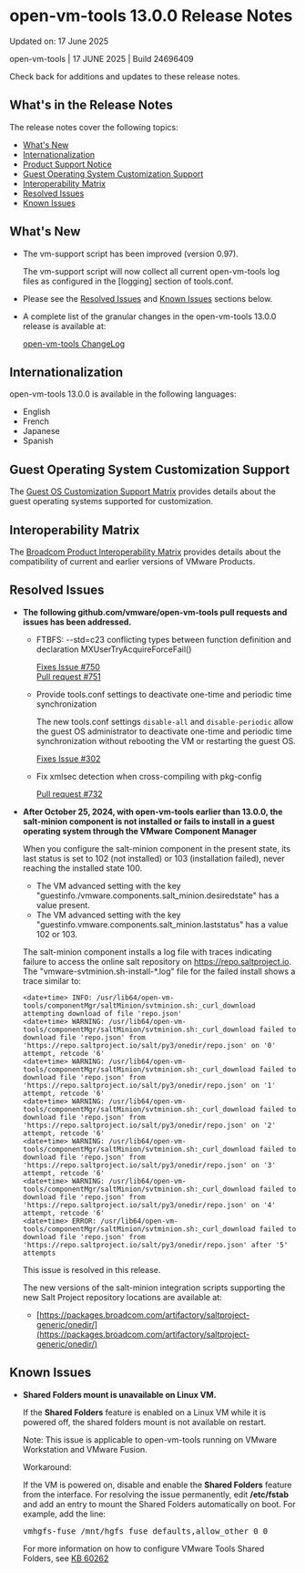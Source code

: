 #                      open-vm-tools 13.0.0 Release Notes

Updated on: 17 June 2025

open-vm-tools | 17 JUNE 2025 | Build 24696409

Check back for additions and updates to these release notes.

## What's in the Release Notes

The release notes cover the following topics:

* [What's New](#whatsnew) 
* [Internationalization](#i18n) 
* [Product Support Notice](#suppnote)
* [Guest Operating System Customization Support](#guestop) 
* [Interoperability Matrix](#interop) 
* [Resolved Issues](#resolvedissues) 
* [Known Issues](#knownissues)

## <a id="whatsnew" name="whatsnew"></a>What's New

*   The vm-support script has been improved (version 0.97).

    The vm-support script will now collect all current open-vm-tools log files as configured in the [logging] section of tools.conf.   

*   Please see the [Resolved Issues](#resolvedissues) and [Known Issues](#knownissues) sections below.

*   A complete list of the granular changes in the open-vm-tools 13.0.0 release is available at:

    [open-vm-tools ChangeLog](https://github.com/vmware/open-vm-tools/blob/stable-13.0.0/open-vm-tools/ChangeLog)

## <a id="i18n" name="i18n"></a>Internationalization

open-vm-tools 13.0.0 is available in the following languages:

* English
* French
* Japanese
* Spanish

## <a id="guestop" name="guestop"></a>Guest Operating System Customization Support

The [Guest OS Customization Support Matrix](https://compatibilityguide.broadcom.com/search?program=software&persona=live&customization=Guest+Customization&column=osVendors&order=asc) provides details about the guest operating systems supported for customization.


## <a id="interop" name="interop"></a>Interoperability Matrix

The [Broadcom Product Interoperability Matrix](https://interopmatrix.broadcom.com/Interoperability) provides details about the compatibility of current and earlier versions of VMware Products. 

## <a id="resolvedissues" name ="resolvedissues"></a> Resolved Issues

*   **The following github.com/vmware/open-vm-tools pull requests and issues has been addressed.**

    * FTBFS: --std=c23 conflicting types between function definition and declaration MXUserTryAcquireForceFail()

      [Fixes Issue #750](https://github.com/vmware/open-vm-tools/issues/750)<br>
      [Pull request #751](https://github.com/vmware/open-vm-tools/pull/751)

    * Provide tools.conf settings to deactivate one-time and periodic time synchronization

      The new tools.conf settings `disable-all` and `disable-periodic` allow the guest OS administrator to deactivate one-time and periodic time synchronization without rebooting the VM or restarting the guest OS.

      [Fixes Issue #302](https://github.com/vmware/open-vm-tools/issues/302)

    * Fix xmlsec detection when cross-compiling with pkg-config

      [Pull request #732](https://github.com/vmware/open-vm-tools/pull/732)

*   **After October 25, 2024, with open-vm-tools earlier than 13.0.0, the salt-minion component is not installed or fails to install in a guest operating system through the VMware Component Manager**

    When you configure the salt-minion component in the present state, its last status is set to 102 (not installed) or 103 (installation failed), never reaching the installed state 100.

    * The VM advanced setting with the key "guestinfo./vmware.components.salt_minion.desiredstate" has a value present.
    * The VM advanced setting with the key "guestinfo.vmware.components.salt_minion.laststatus" has a value 102 or 103.

    The salt-minion component installs a log file with traces indicating failure to access the online salt repository on https://repo.saltproject.io.  The "vmware-svtminion.sh-install-*.log" file for the failed install shows a trace similar to:

    ```
    <date+time> INFO: /usr/lib64/open-vm-tools/componentMgr/saltMinion/svtminion.sh:_curl_download attempting download of file 'repo.json'
    <date+time> WARNING: /usr/lib64/open-vm-tools/componentMgr/saltMinion/svtminion.sh:_curl_download failed to download file 'repo.json' from 'https://repo.saltproject.io/salt/py3/onedir/repo.json' on '0' attempt, retcode '6' 
    <date+time> WARNING: /usr/lib64/open-vm-tools/componentMgr/saltMinion/svtminion.sh:_curl_download failed to download file 'repo.json' from 'https://repo.saltproject.io/salt/py3/onedir/repo.json' on '1' attempt, retcode '6' 
    <date+time> WARNING: /usr/lib64/open-vm-tools/componentMgr/saltMinion/svtminion.sh:_curl_download failed to download file 'repo.json' from 'https://repo.saltproject.io/salt/py3/onedir/repo.json' on '2' attempt, retcode '6' 
    <date+time> WARNING: /usr/lib64/open-vm-tools/componentMgr/saltMinion/svtminion.sh:_curl_download failed to download file 'repo.json' from 'https://repo.saltproject.io/salt/py3/onedir/repo.json' on '3' attempt, retcode '6' 
    <date+time> WARNING: /usr/lib64/open-vm-tools/componentMgr/saltMinion/svtminion.sh:_curl_download failed to download file 'repo.json' from 'https://repo.saltproject.io/salt/py3/onedir/repo.json' on '4' attempt, retcode '6' 
    <date+time> ERROR: /usr/lib64/open-vm-tools/componentMgr/saltMinion/svtminion.sh:_curl_download failed to download file 'repo.json' from 'https://repo.saltproject.io/salt/py3/onedir/repo.json' after '5' attempts
    ```

    This issue is resolved in this release.

    The new versions of the salt-minion integration scripts supporting the new Salt Project repository locations are available at:

    * [https://packages.broadcom.com/artifactory/saltproject-generic/onedir/](https://packages.broadcom.com/artifactory/saltproject-generic/onedir/)

## <a id="knownissues" name="knownissues"></a>Known Issues

*   **Shared Folders mount is unavailable on Linux VM.**

    If the **Shared Folders** feature is enabled on a Linux VM while it is powered off, the shared folders mount is not available on restart.

    Note: This issue is applicable to open-vm-tools running on VMware Workstation and VMware Fusion.

    Workaround:

    If the VM is powered on, disable and enable the **Shared Folders** feature from the interface. For resolving the issue permanently, edit **/etc/fstab** and add an entry to mount the Shared Folders automatically on boot.  For example, add the line:

    <tt>vmhgfs-fuse   /mnt/hgfs    fuse    defaults,allow_other    0    0</tt>

    For more information on how to configure VMware Tools Shared Folders, see [KB 60262](https://kb.vmware.com/s/article/60262)
